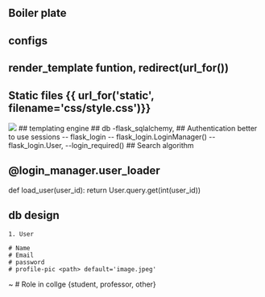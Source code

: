 ## Boiler plate
## configs
## **render_template** funtion, redirect(url_for())
## Static files {{ url_for('static', filename='css/style.css')}}

<img src= "{{url_for('static', filename='/Image/GP.png')}}" >
## templating engine
## db -flask_sqlalchemy, 
## Authentication better to use sessions    
    -- flask_login -- flask_login.LoginManager() --flask_login.User, --login_required()
## Search algorithm

## @login_manager.user_loader
def load_user(user_id):
    return User.query.get(int(user_id))

## db design 
    

    1. User

    # Name
    # Email 
    # password
    # profile-pic <path> default='image.jpeg'
   ~ # Role in collge {student, professor, other}
